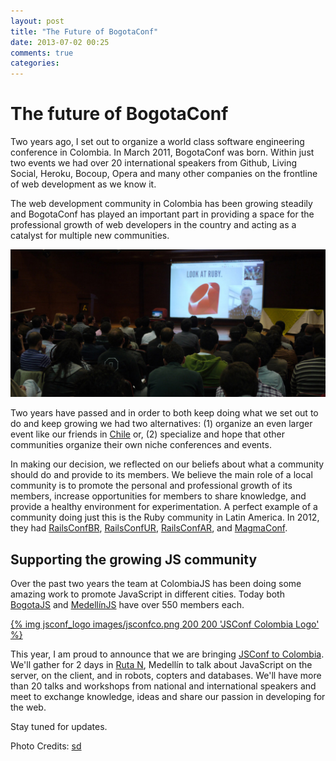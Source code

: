 ```yaml
---
layout: post
title: "The Future of BogotaConf"
date: 2013-07-02 00:25
comments: true
categories:
---
```


# The future of BogotaConf

Two years ago, I set out to organize a world class software engineering conference in Colombia. In March 2011, BogotaConf was born. Within just two events we had over 20 international speakers from Github, Living Social, Heroku, Bocoup, Opera and many other companies on the frontline of web development as we know it.

The web development community in Colombia has been growing steadily and BogotaConf has played an important part in providing a space for the professional growth of web developers in the country and acting as a catalyst for multiple new communities.

![BogotaConf 2012](images/bogotaconf_2012.jpg)

Two years have passed and in order to both keep doing what we set out to do and keep growing we had two alternatives: (1) organize an even larger event like our friends in [Chile][1] or, (2) specialize and hope that other communities organize their own niche conferences and events.

In making our decision, we reflected on our beliefs about what a community should do and provide to its members. We believe the main role of a local community is to promote the personal and professional growth of its members, increase opportunities for members to share knowledge, and provide a healthy environment for experimentation. A perfect example of a community doing just this is the Ruby community in Latin America. In 2012, they had [RailsConfBR][2], [RailsConfUR][3], [RailsConfAR][4], and [MagmaConf][5].

## Supporting the growing JS community

Over the past two years the  team at ColombiaJS has been doing some amazing work to promote JavaScript in different cities. Today both [BogotaJS][6] and [MedellínJS][7] have over 550 members each.

[{% img jsconf_logo images/jsconfco.png 200 200 'JSConf Colombia Logo' %}](http://jsconf.co)

This year, I am proud to announce that we are bringing [JSConf to Colombia][8]. We'll gather for 2 days in [Ruta N][9], Medellín to talk about JavaScript on the server, on the client, and in robots, copters and databases. We'll have more than 20 talks and workshops from national and international speakers and meet to exchange knowledge, ideas and share our passion in developing for the web.

Stay tuned for updates.

[1]:  http://startechconf.com/
[2]:  http://www.rubyconf.com.br/
[3]:  http://rubyconfuruguay.org/ "http://rubyconfuruguay.org/"
[4]:  http://rubyconfargentina.org/
[5]:  http://www.magmaconf.com/
[6]:  http://www.meetup.com/BogotaJS/
[7]:  http://www.meetup.com/MedellinJS/
[8]:  http://jsconf.co
[9]:  http://www.rutanmedellin.org/

Photo Credits: [sd](http://www.flickr.com/photos/sd/)